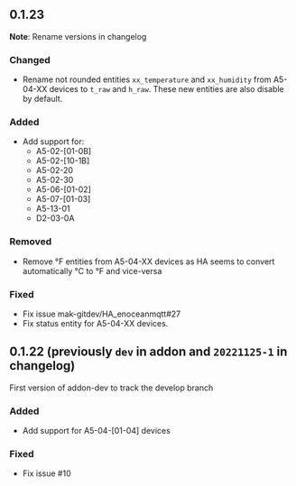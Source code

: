 ## 0.1.23

**Note**: Rename versions in changelog

### Changed
- Rename not rounded entities `xx_temperature` and `xx_humidity` from A5-04-XX devices to `t_raw` and
  `h_raw`. These new entities are also disable by default.

### Added
- Add support for:
  - A5-02-[01-0B]
  - A5-02-[10-1B]
  - A5-02-20
  - A5-02-30
  - A5-06-[01-02]
  - A5-07-[01-03]
  - A5-13-01
  - D2-03-0A

### Removed
- Remove °F entities from A5-04-XX devices as HA seems to convert automatically °C to °F and vice-versa

### Fixed
- Fix issue mak-gitdev/HA_enoceanmqtt#27
- Fix status entity for A5-04-XX devices.

## 0.1.22 (previously `dev` in addon and `20221125-1` in changelog)
First version of addon-dev to track the develop branch

### Added
- Add support for A5-04-[01-04] devices

### Fixed
- Fix issue #10